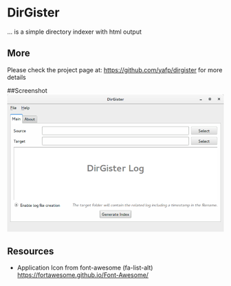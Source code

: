 # DirGister
... is a simple directory indexer with html output


## More
Please check the project page at:
   https://github.com/yafp/dirgister
for more details


##Screenshot
![ScreenShot](https://raw.githubusercontent.com/yafp/dirgister/master/docs/screenshot_mainui.png)


## Resources
- Application Icon from font-awesome (fa-list-alt)
   https://fortawesome.github.io/Font-Awesome/
